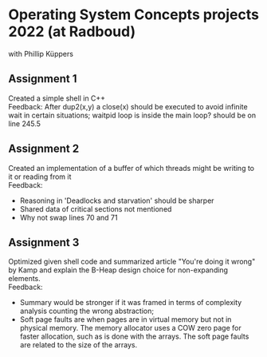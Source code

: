 # Operating System Concepts projects 2022 (at Radboud)
with Phillip Küppers
## Assignment 1
Created a simple shell in C++
<br>Feedback:
After dup2(x,y) a close(x) should be executed to avoid infinite wait in certain situations;
waitpid loop is inside the main loop? should be on line 245.5
## Assignment 2
Created an implementation of a buffer of which  threads might be writing to it or reading from it
<br>Feedback:
- Reasoning in 'Deadlocks and starvation' should be sharper
- Shared data of critical sections not mentioned
- Why not swap lines 70 and 71
## Assignment 3
Optimized given shell code and summarized article "You're doing it wrong" by Kamp and explain the B-Heap design choice for non-expanding elements.
<br>Feedback:
- Summary would be stronger if it was framed in terms of complexity analysis counting the wrong abstraction;
- Soft page faults are when pages are in virtual memory but not in physical memory. 
 The memory allocator uses a COW zero page for faster allocation, such as is done with the arrays. 
 The soft page faults are related to the size of the arrays.
